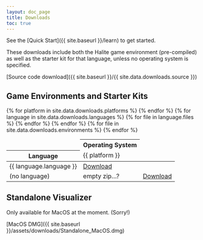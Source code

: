 ```yaml
---
layout: doc_page
title: Downloads
toc: true
---
```


See the [Quick Start]({{ site.baseurl }}/learn) to get started.

These downloads include both the Halite game environment (pre-compiled) as well as the starter kit for that language, unless no operating system is specified.

[Source code download]({{ site.baseurl }}/{{ site.data.downloads.source }})

## Game Environments and Starter Kits

<table class="table">
    <thead>
        <tr>
            <td></td>
            <th colspan="{{ site.data.downloads.platforms | size }}" class="text-center">Operating System</th>
        </tr>
        <tr>
            <th>Language</th>
            {% for platform in site.data.downloads.platforms %}
            <td>{{ platform }}</td>
            {% endfor %}
        </tr>
    </thead>
    <tbody>
        {% for language in site.data.downloads.languages %}
        <tr>
            <td>{{ language.language }}</td>
            {% for file in language.files %}
            <td><a href="{{ site.baseurl }}/{{ file }}">Download</a></td>
            {% endfor %}
        </tr>
        {% endfor %}
        <tr>
            <td>(no language)</td>
            <td>empty zip…?</td>
            {% for file in site.data.downloads.environments %}
            <td><a href="{{ site.baseurl }}/{{ file }}">Download</a></td>
            {% endfor %}
        </tr>
    </tbody>
</table>

## Standalone Visualizer

Only available for MacOS at the moment. (Sorry!)

[MacOS DMG]({{ site.baseurl }}/assets/downloads/Standalone_MacOS.dmg)